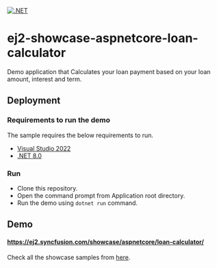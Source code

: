 [![.NET](https://github.com/SubathraKaliamoorthy/ej2-showcase-aspnetcore-loan-calculator/actions/workflows/dotnet.yml/badge.svg)](https://github.com/SubathraKaliamoorthy/ej2-showcase-aspnetcore-loan-calculator/actions/workflows/dotnet.yml)

# ej2-showcase-aspnetcore-loan-calculator
Demo application that Calculates your loan payment based on your loan amount, interest and term.

## Deployment

### Requirements to run the demo

The sample requires the below requirements to run.

* [Visual Studio 2022](https://visualstudio.microsoft.com/vs/)
* [.NET 8.0](https://dotnet.microsoft.com/en-us/download/dotnet/8.0)

### Run

* Clone this repository.
* Open the command prompt from Application root directory.
* Run the demo using `dotnet run` command.

## Demo

#### <a href="https://ej2.syncfusion.com/showcase/aspnetcore/loan-calculator/" target="_blank">https://ej2.syncfusion.com/showcase/aspnetcore/loan-calculator/</a>

Check all the showcase samples from <a href="https://ej2.syncfusion.com/home/aspnetcore.html" target="_blank">here</a>.
